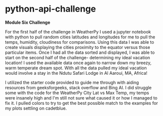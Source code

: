 # python-api-challenge
**Module Six Challenge**

For the first half of the challenge in WeatherPy I used a jupyter notebook with python to pull random cities latitudes and longitudes for me to pull the temps, humidity, cloudiness for comparisons. Using this data I was able to create visuals displaying the cities proximity to the equator versus those particular items. Once I had all the data sorted and displayed, I was able to start on the second half of the challenge- determining my ideal vacation location! I used the available data once again to narrow down my breezy, warm temperate dream spot. With all the data pulled my ideal vacation would involve a stay in the Ndutu Safari Lodge in Al Aaroui, MA, Africa! 


I utilized the starter code provided to guide me through with aiding resources from geeksforgeeks, stack overflow and Bing AI. I did struggle some with the code for the WeatherPy City Lat vs Max Temp, my temps were insanely high and I'm still not sure what caused it or how I managed to fix it. I pulled colors to try to get the best possible match to the examples for my plots settling on cadetblue.
